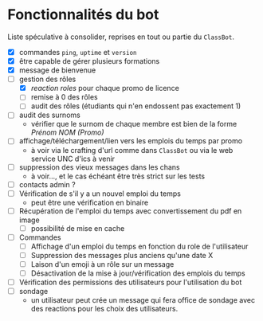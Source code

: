 # Fonctionnalités du bot

Liste spéculative à consolider, reprises en tout ou partie du `ClassBot`.

- [x] commandes `ping`, `uptime` et `version`
- [x] être capable de gérer plusieurs formations
- [x] message de bienvenue
- [ ] gestion des rôles
  - [x] _reaction roles_ pour chaque promo de licence
  - [ ] remise à 0 des rôles
  - [ ] audit des rôles (étudiants qui n'en endossent pas exactement 1)
- [ ] audit des surnoms
  - vérifier que le surnom de chaque membre est bien de la forme _Prénom NOM (Promo)_
- [ ] affichage/téléchargement/lien vers les emplois du temps par promo
  - à voir via le crafting d'url comme dans `ClassBot` ou via le web service UNC d'ics à venir
- [ ] suppression des vieux messages dans les chans
  - à voir..., et le cas échéant être très strict sur les tests
- [ ] contacts admin ?
- [ ] Vérification de s'il y a un nouvel emploi du temps
  - peut être une vérification en binaire
- [ ] Récupération de l'emploi du temps avec convertissement du pdf en image 
  - [ ] possibilité de mise en cache
- [ ] Commandes
  - [ ] Affichage d'un emploi du temps en fonction du role de l'utilisateur
  - [ ] Suppression des messages plus anciens qu'une date X
  - [ ] Laison d'un emoji à un rôle sur un message
  - [ ] Désactivation de la mise à jour/vérification des emplois du temps
- [ ] Vérification des permissions des utilisateurs pour l'utilisation du bot
- [ ] sondage
  - un utilisateur peut crée un message qui fera office de sondage avec des reactions pour les choix des utilisateurs.